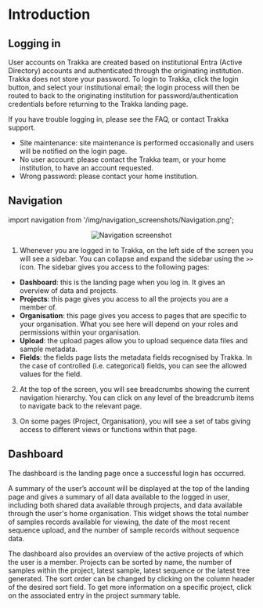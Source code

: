 
# Introduction

## Logging in

User accounts on Trakka are created based on institutional Entra (Active Directory) accounts and authenticated through the originating institution.
Trakka does not store your password. 
To login to Trakka, click the login button, and select your institutional email; the login process will then be routed
to back to the originating institution for password/authentication credentials before returning to the Trakka landing page. 

If you have trouble logging in, please see the FAQ, or contact Trakka support.

* Site maintenance: site maintenance is performed occasionally and users will be notified on the login page.
* No user account: please contact the Trakka team, or your home institution, to have an account requested.
* Wrong password: please contact your home institution.

## Navigation

import navigation from '/img/navigation_screenshots/Navigation.png';

<p align="center">
<img src={navigation} class="border" alt="Navigation screenshot" style={{width: 700}}/>
</p>

1. Whenever you are logged in to Trakka, on the left side of the screen you will see a sidebar. 
You can collapse and expand the sidebar using the `>>` icon. 
The sidebar gives you access to the following pages:
* **Dashboard**: this is the landing page when you log in. It gives an overview of data and projects.
* **Projects**: this page gives you access to all the projects you are a member of. 
* **Organisation**: this page gives you access to pages that are specific to your organisation. What you see here will depend on your roles and permissions within your organisation.
* **Upload**: the upload pages allow you to upload sequence data files and sample metadata.
* **Fields**: the fields page lists the metadata fields recognised by Trakka. In the case of controlled (i.e. categorical) fields, you can see the allowed values for the field.

2. At the top of the screen, you will see breadcrumbs showing the current navigation hierarchy. 
You can click on any level of the breadcrumb items to navigate back to the relevant page.

3. On some pages (Project, Organisation), you will see a set of tabs giving access to different views or functions within that page.


## Dashboard

The dashboard is the landing page once a successful login has occurred. 

A summary of the user’s account will be displayed at the top of the landing page and gives a summary of all data available to 
the logged in user, including both shared data available through projects, and data available through the user's home organisation. 
This widget shows the total number of samples records available 
for viewing, the date of the most recent sequence upload, and the number of sample records without sequence data.

The dashboard also provides an overview of the active projects of which the user is a member. 
Projects can be sorted by name, the number of samples within the project, latest sample, latest sequence or the latest tree generated.
The sort order can be changed by clicking on the column header of the desired sort field.
To get more information on a specific project, click on the associated entry in the project summary table. 
